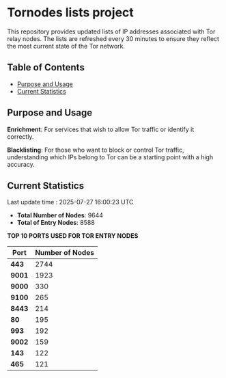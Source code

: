 # Tornodes lists project

This repository provides updated lists of IP addresses associated with Tor relay nodes. The lists are refreshed every 30 minutes to ensure they reflect the most current state of the Tor network.

## Table of Contents

- [Purpose and Usage](#purpose-and-usage)
- [Current Statistics](#current-statistics)


## Purpose and Usage

**Enrichment**: For services that wish to allow Tor traffic or identify it correctly.

**Blacklisting**: For those who want to block or control Tor traffic, understanding which IPs belong to Tor can be a starting point with a high accuracy.

## Current Statistics

Last update time : 2025-07-27 16:00:23 UTC

- **Total Number of Nodes**: 9644
- **Total of Entry Nodes**: 8588

**TOP 10 PORTS USED FOR TOR ENTRY NODES**

| **Port** | **Number of Nodes** |
|------|-----------------|
| **443**   | 2744  |
| **9001**   | 1923  |
| **9000**   | 330  |
| **9100**   | 265  |
| **8443**   | 214  |
| **80**   | 195  |
| **993**   | 192  |
| **9002**   | 159  |
| **143**   | 122  |
| **465**   | 121  |


